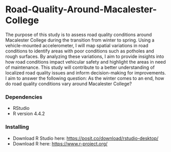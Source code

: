 # Road-Quality-Around-Macalester-College
The purpose of this study is to assess road quality conditions around Macalester College during the transition from winter to spring. Using a vehicle-mounted accelerometer, I will map spatial variations in road conditions to identify areas with poor conditions such as potholes and rough surfaces. By analyzing these variations, I aim to provide insights into how road conditions impact vehicular safety and highlight the areas in need of maintenance. This study will contribute to a better understanding of localized road quality issues and inform decision-making for improvements. I aim to answer the following question: As the winter comes to an end, how do road quality conditions vary around Macalester College?

### Dependencies

* RStudio
* R version 4.4.2

### Installing

* Download R Studio here: https://posit.co/download/rstudio-desktop/
* Download R here: https://www.r-project.org/
